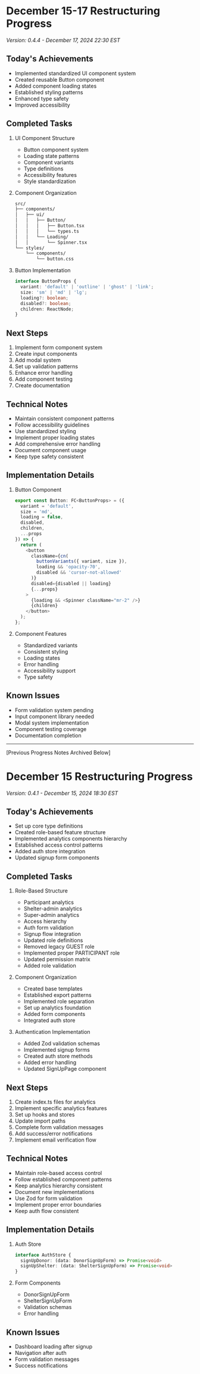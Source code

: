 # December 15-17 Restructuring Progress
*Version: 0.4.4 - December 17, 2024 22:30 EST*

## Today's Achievements
- Implemented standardized UI component system
- Created reusable Button component
- Added component loading states
- Established styling patterns
- Enhanced type safety
- Improved accessibility

## Completed Tasks
1. UI Component Structure
   - Button component system
   - Loading state patterns
   - Component variants
   - Type definitions
   - Accessibility features
   - Style standardization

2. Component Organization
   ```bash
   src/
   ├── components/
   │   ├── ui/
   │   │   ├── Button/
   │   │   │   ├── Button.tsx
   │   │   │   └── types.ts
   │   │   └── Loading/
   │   │       └── Spinner.tsx
   └── styles/
       └── components/
           └── button.css
   ```

3. Button Implementation
   ```typescript
   interface ButtonProps {
     variant: 'default' | 'outline' | 'ghost' | 'link';
     size: 'sm' | 'md' | 'lg';
     loading?: boolean;
     disabled?: boolean;
     children: ReactNode;
   }
   ```

## Next Steps
1. Implement form component system
2. Create input components
3. Add modal system
4. Set up validation patterns
5. Enhance error handling
6. Add component testing
7. Create documentation

## Technical Notes
- Maintain consistent component patterns
- Follow accessibility guidelines
- Use standardized styling
- Implement proper loading states
- Add comprehensive error handling
- Document component usage
- Keep type safety consistent

## Implementation Details
1. Button Component
   ```typescript
   export const Button: FC<ButtonProps> = ({
     variant = 'default',
     size = 'md',
     loading = false,
     disabled,
     children,
     ...props
   }) => {
     return (
       <button
         className={cn(
           buttonVariants({ variant, size }),
           loading && 'opacity-70',
           disabled && 'cursor-not-allowed'
         )}
         disabled={disabled || loading}
         {...props}
       >
         {loading && <Spinner className="mr-2" />}
         {children}
       </button>
     );
   };
   ```

2. Component Features
   - Standardized variants
   - Consistent styling
   - Loading states
   - Error handling
   - Accessibility support
   - Type safety

## Known Issues
- Form validation system pending
- Input component library needed
- Modal system implementation
- Component testing coverage
- Documentation completion

---
[Previous Progress Notes Archived Below]
# December 15 Restructuring Progress
*Version: 0.4.1 - December 15, 2024 18:30 EST*

## Today's Achievements
- Set up core type definitions
- Created role-based feature structure
- Implemented analytics components hierarchy
- Established access control patterns
- Added auth store integration
- Updated signup form components

## Completed Tasks
1. Role-Based Structure
   - Participant analytics
   - Shelter-admin analytics
   - Super-admin analytics
   - Access hierarchy
   - Auth form validation
   - Signup flow integration
   - Updated role definitions
   - Removed legacy GUEST role
   - Implemented proper PARTICIPANT role
   - Updated permission matrix
   - Added role validation

2. Component Organization
   - Created base templates
   - Established export patterns
   - Implemented role separation
   - Set up analytics foundation
   - Added form components
   - Integrated auth store

3. Authentication Implementation
   - Added Zod validation schemas
   - Implemented signup forms
   - Created auth store methods
   - Added error handling
   - Updated SignUpPage component

## Next Steps
1. Create index.ts files for analytics
2. Implement specific analytics features
3. Set up hooks and stores
4. Update import paths
5. Complete form validation messages
6. Add success/error notifications
7. Implement email verification flow

## Technical Notes
- Maintain role-based access control
- Follow established component patterns
- Keep analytics hierarchy consistent
- Document new implementations
- Use Zod for form validation
- Implement proper error boundaries
- Keep auth flow consistent

## Implementation Details
1. Auth Store
   ```typescript
   interface AuthStore {
     signUpDonor: (data: DonorSignUpForm) => Promise<void>
     signUpShelter: (data: ShelterSignUpForm) => Promise<void>
   }
   ```

2. Form Components
   - DonorSignUpForm
   - ShelterSignUpForm
   - Validation schemas
   - Error handling

## Known Issues
- Dashboard loading after signup
- Navigation after auth
- Form validation messages
- Success notifications
